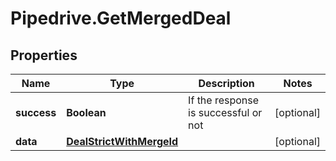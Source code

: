 # Pipedrive.GetMergedDeal

## Properties

Name | Type | Description | Notes
------------ | ------------- | ------------- | -------------
**success** | **Boolean** | If the response is successful or not | [optional] 
**data** | [**DealStrictWithMergeId**](DealStrictWithMergeId.md) |  | [optional] 


